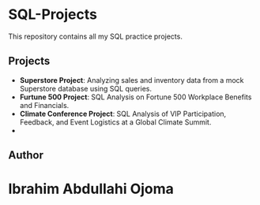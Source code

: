 # SQL-Projects
This repository contains all my SQL practice projects.
## Projects

- **Superstore Project**: Analyzing sales and inventory data from a mock Superstore database using SQL queries.
- **Furtune 500 Project**: SQL Analysis on Fortune 500 Workplace Benefits and Financials.
- **Climate Conference Project**: SQL Analysis of VIP Participation, Feedback, and Event Logistics at a Global Climate Summit.
- 

## Author
# Ibrahim Abdullahi Ojoma
